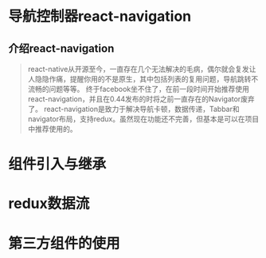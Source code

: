 # 导航控制器react-navigation

## 介绍react-navigation

> react-native从开源至今，一直存在几个无法解决的毛病，偶尔就会复发让人隐隐作痛，提醒你用的不是原生，其中包括列表的复用问题，导航跳转不流畅的问题等等。
终于facebook坐不住了，在前一段时间开始推荐使用react-navigation，并且在0.44发布的时将之前一直存在的Navigator废弃了。
react-navigation是致力于解决导航卡顿，数据传递，Tabbar和navigator布局，支持redux。虽然现在功能还不完善，但基本是可以在项目中推荐使用的。

# 组件引入与继承

# redux数据流

# 第三方组件的使用